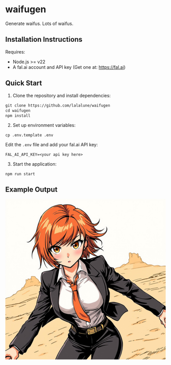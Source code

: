 # waifugen
Generate waifus. Lots of waifus.

## Installation Instructions

Requires:
- Node.js >= v22
- A fal.ai account and API key (Get one at: https://fal.ai)

## Quick Start

1. Clone the repository and install dependencies:
```
git clone https://github.com/lalalune/waifugen
cd waifugen
npm install
```

2. Set up environment variables:
```
cp .env.template .env
```
Edit the `.env` file and add your fal.ai API key:
```
FAL_AI_API_KEY=<your api key here>
```

3. Start the application:
```
npm run start
```

## Example Output

<img src="example.jpg" alt="Serious Business" />
